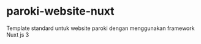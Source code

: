 # paroki-website-nuxt

Template standard untuk website paroki dengan menggunakan framework Nuxt js 3
